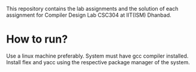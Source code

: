 This repository contains the lab assignments and the solution of each assignment for Compiler Design Lab CSC304 at IIT(ISM) Dhanbad.

# How to run?
Use a linux machine preferably. System must have gcc compiler installed. Install flex and yacc using the respective package manager of the system.
